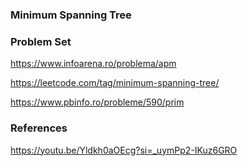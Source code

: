 ### Minimum Spanning Tree

### Problem Set
https://www.infoarena.ro/problema/apm

https://leetcode.com/tag/minimum-spanning-tree/

https://www.pbinfo.ro/probleme/590/prim

### References

https://youtu.be/Yldkh0aOEcg?si=_uymPp2-IKuz6GRO

